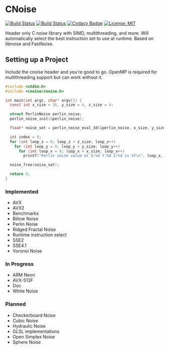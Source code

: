 # CNoise

[![Build Status](https://github.com/Zalrioth/cnoise/workflows/CI/badge.svg)](https://github.com/Zalrioth/cnoise/commits/master)
[![Build Status](https://travis-ci.org/Zalrioth/cnoise.svg?branch=master)](https://travis-ci.org/Zalrioth/cnoise)
[![Codacy Badge](https://api.codacy.com/project/badge/Grade/cec66d7aa0304d15ade4ac7b8a0aff95)](https://www.codacy.com/manual/Zalrioth/cnoise?utm_source=github.com&amp;utm_medium=referral&amp;utm_content=Zalrioth/cnoise&amp;utm_campaign=Badge_Grade)
[![License: MIT](https://img.shields.io/badge/License-MIT-yellow.svg)](https://opensource.org/licenses/MIT)

Header only C noise library with SIMD, multithreading, and more. Will automatically select the best instruction set to use at runtime. Based on libnoise and FastNoise.

## Setting up a Project

Include the cnoise header and you're good to go. OpenMP is required for multithreading support but can work without it.

```c
#include <stdio.h>
#include <cnoise/cnoise.h>

int main(int argc, char* argv[]) {
  const int x_size = 16, y_size = 4, z_size = 4;

  struct PerlinNoise perlin_noise;
  perlin_noise_init(&perlin_noise);

  float* noise_set = perlin_noise_eval_3d(&perlin_noise, x_size, y_size, z_size);

  int index = 0;
  for (int loop_z = 0; loop_z < z_size; loop_z++)
    for (int loop_y = 0; loop_y < y_size; loop_y++)
      for (int loop_x = 0; loop_x < x_size; loop_x++)
        printf("Perlin noise value at X:%d Y:%d Z:%d is %f\n", loop_x, loop_y, loop_z, noise_set[index++]);

  noise_free(noise_set);

  return 0;
}


```

### Implemented

* AVX
* AVX2
* Benchmarks
* Billow Noise
* Perlin Noise
* Ridged Fractal Noise
* Runtime instruction select
* SSE2
* SSE4.1
* Voronoi Noise

### In Progress

* ARM Neon
* AVX-512F
* Doc
* White Noise

### Planned

* Checkerboard Noise
* Cubic Noise
* Hydraulic Noise
* GLSL implementations
* Open Simplex Noise
* Sphere Noise
